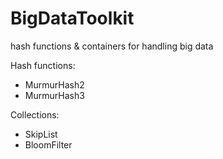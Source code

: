 BigDataToolkit
==============

hash functions &amp; containers for handling big data

Hash functions:
* MurmurHash2
* MurmurHash3

Collections:
* SkipList
* BloomFilter

